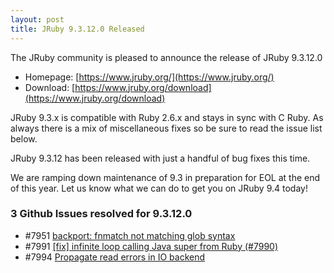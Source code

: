 ```yaml
---
layout: post
title: JRuby 9.3.12.0 Released
---
```


The JRuby community is pleased to announce the release of JRuby 9.3.12.0

* Homepage: [https://www.jruby.org/](https://www.jruby.org/)
* Download: [https://www.jruby.org/download](https://www.jruby.org/download)

JRuby 9.3.x is compatible with Ruby 2.6.x and stays in sync with C Ruby. As always there is a mix of miscellaneous fixes so be sure to read the issue list below.

JRuby 9.3.12 has been released with just a handful of bug fixes this time.

We are ramping down maintenance of 9.3 in preparation for EOL at the end of this year. Let us know what we can do to get you on JRuby 9.4 today!


### 3 Github Issues resolved for 9.3.12.0

- #7951 [backport: fnmatch not matching glob syntax][#7951]
- #7991 [[fix] infinite loop calling Java super from Ruby (#7990)][#7991]
- #7994 [Propagate read errors in IO backend][#7994]

[#7951]:https://github.com/jruby/jruby/pull/7951
[#7991]:https://github.com/jruby/jruby/pull/7991
[#7994]:https://github.com/jruby/jruby/pull/7994


